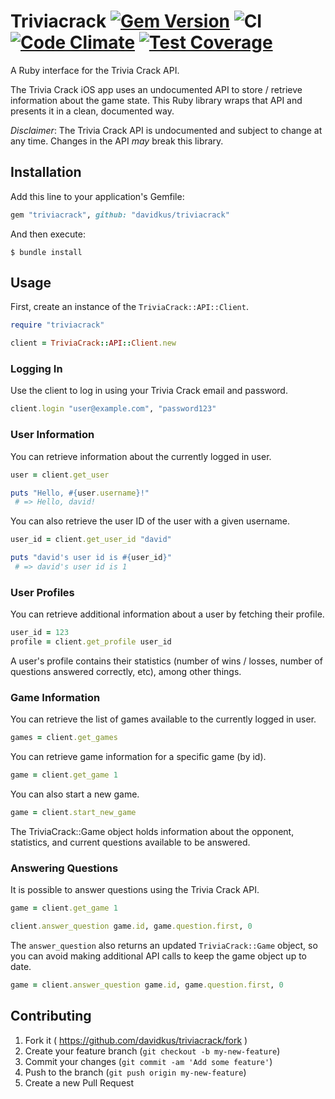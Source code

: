 # Triviacrack [![Gem Version](https://badge.fury.io/rb/triviacrack.svg)](https://badge.fury.io/rb/triviacrack) ![CI](https://github.com/davidkus/triviacrack/workflows/CI/badge.svg) [![Code Climate](https://codeclimate.com/github/davidkus/triviacrack/badges/gpa.svg)](https://codeclimate.com/github/davidkus/triviacrack) [![Test Coverage](https://codeclimate.com/github/davidkus/triviacrack/badges/coverage.svg)](https://codeclimate.com/github/davidkus/triviacrack)

A Ruby interface for the Trivia Crack API.

The Trivia Crack iOS app uses an undocumented API to store / retrieve
information about the game state. This Ruby library wraps that API and presents
it in a clean, documented way.

*Disclaimer*: The Trivia Crack API is undocumented and subject to change at any
time. Changes in the API _may_ break this library.

## Installation

Add this line to your application's Gemfile:

```ruby
gem "triviacrack", github: "davidkus/triviacrack"
```

And then execute:

    $ bundle install

## Usage

First, create an instance of the `TriviaCrack::API::Client`.

```ruby
require "triviacrack"

client = TriviaCrack::API::Client.new
```

### Logging In

Use the client to log in using your Trivia Crack email and password.

```ruby
client.login "user@example.com", "password123"
```

### User Information

You can retrieve information about the currently logged in user.

```ruby
user = client.get_user

puts "Hello, #{user.username}!"
 # => Hello, david!
```

You can also retrieve the user ID of the user with a given username.

```ruby
user_id = client.get_user_id "david"

puts "david's user id is #{user_id}"
 # => david's user id is 1
```

### User Profiles

You can retrieve additional information about a user by fetching their profile.

```ruby
user_id = 123
profile = client.get_profile user_id
```

A user's profile contains their statistics (number of wins / losses, number of
questions answered correctly, etc), among other things.

### Game Information

You can retrieve the list of games available to the currently logged in user.

```ruby
games = client.get_games
```

You can retrieve game information for a specific game (by id).

```ruby
game = client.get_game 1
```

You can also start a new game.

```ruby
game = client.start_new_game
```

The TriviaCrack::Game object holds information about the opponent, statistics,
and current questions available to be answered.

### Answering Questions

It is possible to answer questions using the Trivia Crack API.

```ruby
game = client.get_game 1

client.answer_question game.id, game.question.first, 0
```

The `answer_question` also returns an updated `TriviaCrack::Game` object, so you
can avoid making additional API calls to keep the game object up to date.

```ruby
game = client.answer_question game.id, game.question.first, 0
```

## Contributing

1. Fork it ( https://github.com/davidkus/triviacrack/fork )
2. Create your feature branch (`git checkout -b my-new-feature`)
3. Commit your changes (`git commit -am 'Add some feature'`)
4. Push to the branch (`git push origin my-new-feature`)
5. Create a new Pull Request
